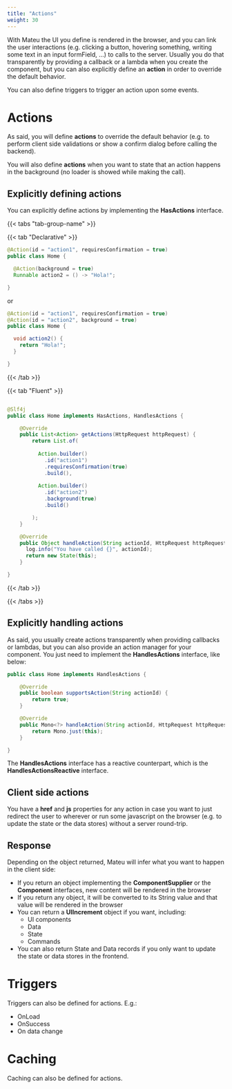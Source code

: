 ```yaml
---
title: "Actions"
weight: 30
---
```


With Mateu the UI you define is rendered in the browser, and you can link the user interactions (e.g. clicking a button, 
hovering something, writing some text in an input formField, ...) to calls to the server. Usually you do that transparently
by providing a callback or a lambda when you create the component, but you can also explicitly define an **action** in 
order to override the default behavior.

You can also define triggers to trigger an action upon some events.   

# Actions

As said, you will define **actions** to override the default behavior (e.g. to perform client side validations or show a confirm dialog before calling the backend).

You will also define **actions** when you want to state that an action happens in the background (no loader is showed 
while making the call).

## Explicitly defining actions

You can explicitly define actions by implementing the **HasActions** interface. 


{{< tabs "tab-group-name" >}}

{{< tab "Declarative" >}}

```java
@Action(id = "action1", requiresConfirmation = true)
public class Home {

  @Action(background = true)
  Runnable action2 = () -> "Hola!";

}
```

or

```java
@Action(id = "action1", requiresConfirmation = true)
@Action(id = "action2", background = true)
public class Home {

  void action2() {
    return "Hola!";
  }

}
```


{{< /tab >}}


{{< tab "Fluent" >}}

```java

@Slf4j
public class Home implements HasActions, HandlesActions {

    @Override
    public List<Action> getActions(HttpRequest httpRequest) {
        return List.of(
          
          Action.builder()
            .id("action1")
            .requiresConfirmation(true)
            .build(),
          
          Action.builder()
            .id("action2")
            .background(true)
            .build()

        );
    }

    @Override
    public Object handleAction(String actionId, HttpRequest httpRequest) {
      log.info("You have called {}", actionId);
      return new State(this);
    }

}
```

{{< /tab >}}

{{< /tabs >}}

## Explicitly handling actions

As said, you usually create actions transparently when providing callbacks or lambdas, but you can also provide an
action manager for your component. You just need to implement the **HandlesActions** interface, like below:

```java
public class Home implements HandlesActions {

    @Override
    public boolean supportsAction(String actionId) {
        return true;
    }

    @Override
    public Mono<?> handleAction(String actionId, HttpRequest httpRequest) {
        return Mono.just(this);
    }

}
```

The **HandlesActions** interface has a reactive counterpart, which is the **HandlesActionsReactive** interface.

## Client side actions

You have a **href** and **js** properties for any action in case you want to just redirect the user to wherever 
or run some javascript on the browser (e.g. to update the state or the data stores) without a server round-trip.

## Response 

Depending on the object returned, Mateu will infer what you want to happen in the client side:

- If you return an object implementing the **ComponentSupplier** or the **Component** interfaces, new content will be rendered in the browser
- If you return any object, it will be converted to its String value and that value will be rendered in the browser
- You can return a **UIIncrement** object if you want, including:
  - UI components
  - Data
  - State
  - Commands
- You can also return State and Data records if you only want to update the state or data stores in the frontend.

# Triggers

Triggers can also be defined for actions. E.g.:

- OnLoad
- OnSuccess
- On data change

# Caching

Caching can also be defined for actions.
